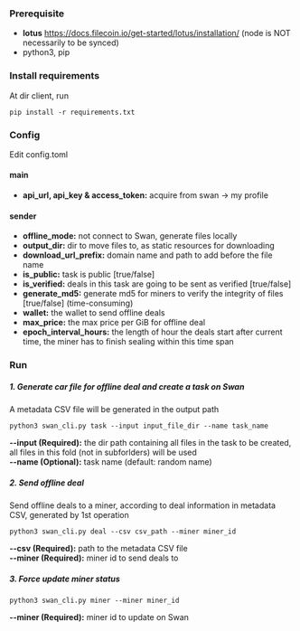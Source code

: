 ### Prerequisite

- **lotus** https://docs.filecoin.io/get-started/lotus/installation/ (node is NOT necessarily to be synced)
- python3, pip

### Install requirements

At dir client, run

    pip install -r requirements.txt 

### Config

Edit config.toml

#### main

- **api_url, api_key & access_token:** acquire from swan -> my profile

#### sender

- **offline_mode:** not connect to Swan, generate files locally
- **output_dir:** dir to move files to, as static resources for downloading
- **download_url_prefix:** domain name and path to add before the file name
- **is_public:** task is public [true/false]
- **is_verified:** deals in this task are going to be sent as verified [true/false]
- **generate_md5:** generate md5 for miners to verify the integrity of files [true/false] (time-consuming)
- **wallet:** the wallet to send offline deals
- **max_price:** the max price per GiB for offline deal
- **epoch_interval_hours:** the length of hour the deals start after current time, the miner has to finish sealing
  within this time span

### Run

##### 1. Generate car file for offline deal and create a task on Swan

A metadata CSV file will be generated in the output path

    python3 swan_cli.py task --input input_file_dir --name task_name

**--input (Required):** the dir path containing all files in the task to be created, all files in this fold (not in
subforlders) will be used
<br>
**--name (Optional):** task name (default: random name)

##### 2. Send offline deal

Send offline deals to a miner, according to deal information in metadata CSV, generated by 1st operation

    python3 swan_cli.py deal --csv csv_path --miner miner_id

**--csv (Required):** path to the metadata CSV file
<br>
**--miner (Required):** miner id to send deals to

##### 3. Force update miner status

    python3 swan_cli.py miner --miner miner_id

**--miner (Required):** miner id to update on Swan